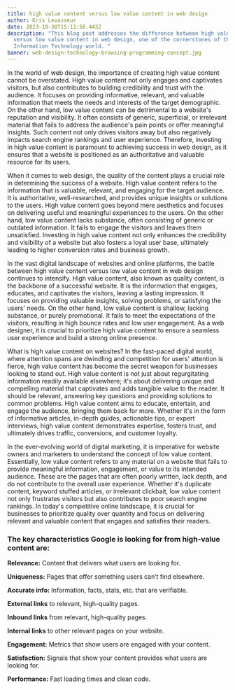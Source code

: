 ```yaml
---
title: high value content versus low value content in web design
author: Kris Levasseur
date: 2023-10-30T15:11:50.443Z
description: "This blog post addresses the difference between high value content
  versus low value content in web design, one of the cornerstones of the
  Information Technology world. "
banner: web-design-technology-browsing-programming-concept.jpg
---
```



In the world of web design, the importance of creating high value content cannot be overstated. High value content not only engages and captivates visitors, but also contributes to building credibility and trust with the audience. It focuses on providing informative, relevant, and valuable information that meets the needs and interests of the target demographic. On the other hand, low value content can be detrimental to a website's reputation and visibility. It often consists of generic, superficial, or irrelevant material that fails to address the audience's pain points or offer meaningful insights. Such content not only drives visitors away but also negatively impacts search engine rankings and user experience. Therefore, investing in high value content is paramount to achieving success in web design, as it ensures that a website is positioned as an authoritative and valuable resource for its users.




When it comes to web design, the quality of the content plays a crucial role in determining the success of a website. High value content refers to the information that is valuable, relevant, and engaging for the target audience. It is authoritative, well-researched, and provides unique insights or solutions to the users. High value content goes beyond mere aesthetics and focuses on delivering useful and meaningful experiences to the users. On the other hand, low value content lacks substance, often consisting of generic or outdated information. It fails to engage the visitors and leaves them unsatisfied. Investing in high value content not only enhances the credibility and visibility of a website but also fosters a loyal user base, ultimately leading to higher conversion rates and business growth.




In the vast digital landscape of websites and online platforms, the battle between high value content versus low value content in web design continues to intensify. High value content, also known as quality content, is the backbone of a successful website. It is the information that engages, educates, and captivates the visitors, leaving a lasting impression. It focuses on providing valuable insights, solving problems, or satisfying the users' needs. On the other hand, low value content is shallow, lacking substance, or purely promotional. It fails to meet the expectations of the visitors, resulting in high bounce rates and low user engagement. As a web designer, it is crucial to prioritize high value content to ensure a seamless user experience and build a strong online presence.




What is high value content on websites? In the fast-paced digital world, where attention spans are dwindling and competition for users' attention is fierce, high value content has become the secret weapon for businesses looking to stand out. High value content is not just about regurgitating information readily available elsewhere; it's about delivering unique and compelling material that captivates and adds tangible value to the reader. It should be relevant, answering key questions and providing solutions to common problems. High value content aims to educate, entertain, and engage the audience, bringing them back for more. Whether it's in the form of informative articles, in-depth guides, actionable tips, or expert interviews, high value content demonstrates expertise, fosters trust, and ultimately drives traffic, conversions, and customer loyalty.




In the ever-evolving world of digital marketing, it is imperative for website owners and marketers to understand the concept of low value content. Essentially, low value content refers to any material on a website that fails to provide meaningful information, engagement, or value to its intended audience. These are the pages that are often poorly written, lack depth, and do not contribute to the overall user experience. Whether it's duplicate content, keyword stuffed articles, or irrelevant clickbait, low value content not only frustrates visitors but also contributes to poor search engine rankings. In today's competitive online landscape, it is crucial for businesses to prioritize quality over quantity and focus on delivering relevant and valuable content that engages and satisfies their readers.

### The key characteristics Google is looking for from high-value content are: 

**Relevance:** Content that delivers what users are looking for.

**Uniqueness:** Pages that offer something users can’t find elsewhere.

**Accurate info:** Information, facts, stats, etc. that are verifiable.

**External links** to relevant, high-quality pages.

**Inbound links** from relevant, high-quality pages.

**Internal links** to other relevant pages on your website.

**Engagement:** Metrics that show users are engaged with your content.

**Satisfaction:** Signals that show your content provides what users are looking for.

**Performance:** Fast loading times and clean code.

